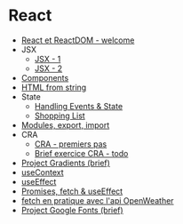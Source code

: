 # React

- [React et ReactDOM - welcome](./react-reactdom-welcome)
- JSX
  - [JSX - 1](./jsx/jsx-1)
  - [JSX - 2](./jsx/jsx-2)
- [Components](./components)
- [HTML from string](./html-from-string)
- State
  - [Handling Events & State](./state/events-state)
  - [Shopping List](./state/shopping-list-example)
- [Modules, export, import](./modules-export-import)
- CRA
  - [CRA - premiers pas](./cra/cra-premiers-pas)
  - [Brief exercice CRA - todo](./cra/cra-todo)
- [Project Gradients (brief)](./project-gradients)
- [useContext](.useContext)
- [useEffect](./useEffect)
- [Promises, fetch & useEffect](./promises-fetch-useEffect)
- [fetch en pratique avec l'api OpenWeather](https://github.com/pehaa/alyra-react-weather-app)
- [Project Google Fonts (brief)](./project-google-fonts)
